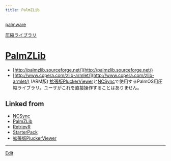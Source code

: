 ```yaml
---
title: PalmZLib
---
```

[palmware](/palmware)

[圧縮ライブラリ](/圧縮ライブラリ)


# [PalmZLib](/PalmZLib)

* [http://palmzlib.sourceforge.net/](http://palmzlib.sourceforge.net/)
* [http://www.copera.com/zlib-armlet/](http://www.copera.com/zlib-armlet/) (ARM版)
[拡張版PluckerViewer](/拡張版PluckerViewer)と[NCSync](/NCSync)で使用するPalmOS用圧縮ライブラリ。ユーザがこれを直接操作することはありません。



[](SysZLib.prc)

[](ArmSysZLib.prc)





## Linked from

* [NCSync](/NCSync)
* [PalmZLib](/PalmZLib)
* [RetrievR](/RetrievR)
* [StarterPack](/StarterPack)
* [拡張版PluckerViewer](/拡張版PluckerViewer)


----
[Edit](https://github.com/vitroid/vitroid.github.io/edit/master/MD/PalmZLib.md)
